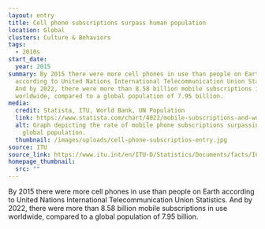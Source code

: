 ```yaml
---
layout: entry
title: Cell phone subscriptions surpass human population
location: Global
clusters: Culture & Behaviors
tags:
  - 2010s
start_date:
  year: 2015
summary: By 2015 there were more cell phones in use than people on Earth
  according to United Nations International Telecommunication Union Statistics.
  And by 2022, there were more than 8.58 billion mobile subscriptions in use
  worldwide, compared to a global population of 7.95 billion.
media:
  credit: Statista, ITU, World Bank, UN Population
  link: https://www.statista.com/chart/4022/mobile-subscriptions-and-world-population/#:~:text=Today%2C%20mobile%20phones%20are%20ubiquitous,overtook%20the%20latter%20in%202016.
  alt: Graph depicting the rate of mobile phone subscriptions surpassing the
    global population.
  thumbnail: /images/uploads/cell-phone-subscriptios-entry.jpg
source: ITU
source_link: https://www.itu.int/en/ITU-D/Statistics/Documents/facts/ICTFactsFigures2014-e.pdf
homepage_thumbnail:
  src: ""
---
```

By 2015 there were more cell phones in use than people on Earth according to United Nations International Telecommunication Union Statistics. And by 2022, there were more than 8.58 billion mobile subscriptions in use worldwide, compared to a global population of 7.95 billion.
